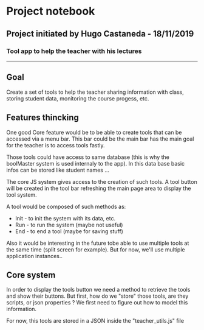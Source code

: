 # Project notebook
## Project initiated by Hugo Castaneda - 18/11/2019
### Tool app to help the teacher with his lectures

---
## Goal
Create a set of tools to help the teacher sharing information with class, storing student data, monitoring the course progess, etc.


## Features thincking

One good Core feature would be to be able to create tools that can be accessed via a menu bar. This bar could be the main bar has the main goal for the teacher is to access tools fastly.

Those tools could have access to same database (this is why the boolMaster system is used internaly to the app). In this data base basic infos can be stored like student names ...

The core JS system gives access to the creation of such tools. A tool button will be created in the tool bar refreshing the main page area to display the tool system.

A tool would be composed of such methods as:
 * Init - to init the system with its data, etc.
 * Run - to run the system (maybe not useful)
 * End - to end a tool (maybe for saving stuff)

Also it would be interesting in the future tobe able to use multiple tools at the same time (split screen for example). But for now, we'll use multiple application instances..

## Core system

In order to display the tools button we need a method to retrieve the tools and show their buttons. But first, how do we "store" those tools, are they scripts, or json properties ? We first need to figure out how to model this information.

For now, this tools are stored in a JSON inside the "teacher_utils.js" file
